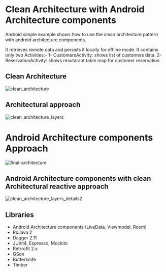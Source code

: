 # Clean Architecture with Android Architecture components
Android simple example shows how to use the clean architecture pattern with android architecture components. 

It retrieves remote data and persists it locally for offline mode. 
It contains only two Activities:- 
1- CustomersActivity: shows list of customers data.
2- ReservationActivity: shows resutarant table map for customer reservation

Clean Architecture
-
![clean_architecture](https://user-images.githubusercontent.com/16631131/44717299-53711800-aac5-11e8-86b5-d3bda1035abc.png)

Architectural approach
-
![clean_architecture_layers](https://user-images.githubusercontent.com/16631131/44717362-73084080-aac5-11e8-9029-10b3da073804.png)

# Android Architecture components Approach
![final-architecture](https://user-images.githubusercontent.com/16631131/44723199-fb8fdc80-aad7-11e8-88b4-dbd93d7441a9.png)


Android Architecture components with clean Architectural reactive approach
-
![clean_architecture_layers_details2](https://user-images.githubusercontent.com/16631131/44722878-2594cf00-aad7-11e8-8820-feedf17b0ba1.png)


## Libraries

- Android Architecture components (LiveData, Viewmodel, Room)
- RxJava 2
- Dagger 2.11
- JUnit4, Espresso, Mockito
- Retrrofit 2.x
- GSon
- Butterknife
- Timber
